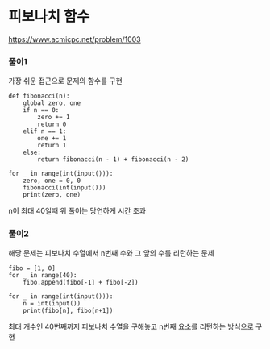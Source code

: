 # 피보나치 함수
https://www.acmicpc.net/problem/1003

### 풀이1
가장 쉬운 접근으로 문제의 함수를 구현
```
def fibonacci(n):
    global zero, one
    if n == 0:
        zero += 1
        return 0
    elif n == 1:
        one += 1
        return 1
    else:
        return fibonacci(n - 1) + fibonacci(n - 2)

for _ in range(int(input())):
    zero, one = 0, 0
    fibonacci(int(input()))
    print(zero, one)
```

n이 최대 40일때 위 풀이는 당연하게 시간 초과

### 풀이2
해당 문제는 피보나치 수열에서 n번째 수와 그 앞의 수를 리턴하는 문제
```
fibo = [1, 0]
for _ in range(40):
    fibo.append(fibo[-1] + fibo[-2])
  
for _ in range(int(input())):
    n = int(input())
    print(fibo[n], fibo[n+1])
```
최대 개수인 40번째까지 피보나치 수열을 구해놓고 n번째 요소를 리턴하는 방식으로 구현